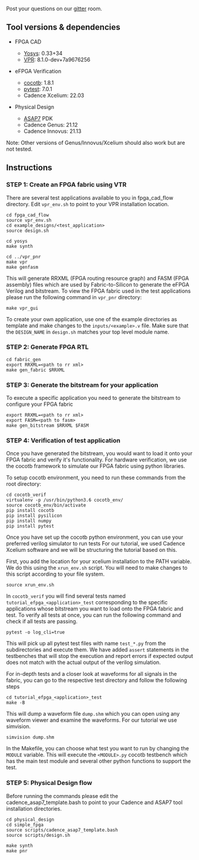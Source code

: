 Post your questions on our [gitter](https://app.gitter.im/#/room/!caIZPIzqZRxWsNVwfm:gitter.im) room.

## Tool versions & dependencies

* FPGA CAD
    * [Yosys](https://github.com/YosysHQ/yosys): 0.33+34
    * [VPR](https://github.com/verilog-to-routing/vtr-verilog-to-routing/): 8.1.0-dev+7a9676256

* eFPGA Verification
    * [cocotb](https://github.com/cocotb/cocotb): 1.8.1
    * [pytest](https://docs.pytest.org/en/8.0.x/): 7.0.1
    * Cadence Xcelium: 22.03

* Physical Design
    * [ASAP7](https://github.com/The-OpenROAD-Project/asap7) PDK 
    * Cadence Genus: 21.12
    * Cadence Innovus: 21.13

Note: Other versions of Genus/Innovus/Xcelium should also work but are not tested.


## Instructions


### STEP 1: Create an FPGA fabric using VTR 
There are several test applications available to you in fpga_cad_flow directory. Edit `vpr_env.sh` to point to your VPR installation location.

```command
cd fpga_cad_flow
source vpr_env.sh
cd example_designs/<test_application>
source design.sh

cd yosys
make synth

cd ../vpr_pnr
make vpr
make genfasm
```

This will generate RRXML (FPGA routing resource graph)  and FASM (FPGA assembly) files which are used by Fabric-to-Silicon to generate the eFPGA Verilog and bitstream. To view the FPGA fabric used in the test applications please run the following command in `vpr_pnr` directory:

```command
make vpr_gui
```

To create your own application, use one of the example directories as template and make changes to the `inputs/<example>.v` file. Make sure that the `DESIGN_NAME` in `design.sh` matches your top level module name.

### STEP 2: Generate FPGA RTL

```command
cd fabric_gen
export RRXML=<path to rr xml>
make gen_fabric $RRXML
```


### STEP 3: Generate the bitstream for your application
To execute a specific application you need to generate the bitstream to configure your FPGA fabric

```command
export RRXML=<path to rr xml>
export FASM=<path to fasm>
make gen_bitstream $RRXML $FASM
```

### STEP 4: Verification of test application

Once you have generated the bitstream, you would want to load it onto your FPGA fabric and verify it's functionality.
For hardware verification, we use the cocotb framework to simulate our FPGA fabric using python libraries.

To setup cocotb environment, you need to run these commands from the root directory:
```command
cd cocotb_verif
virtualenv -p /usr/bin/python3.6 cocotb_env/
source cocotb_env/bin/activate
pip install cocotb
pip install pysilicon
pip install numpy
pip install pytest
```
Once you have set up the cocotb python environment, you can use your preferred verilog simulator to run tests
For our tutorial, we used Cadence Xcelium software and we will be structuring the tutorial based on this.

First, you add the location for your xcelium installation to the PATH variable. We do this using the `xrun_env.sh` script. You will need to make changes to this script according to your file system.

```command
source xrun_env.sh
```

In `cocotb_verif` you will find several tests named `tutorial_efpga_<application>_test` corresponding to the specific applications whose bitstream you want to load onto the FPGA fabric and test.
To verify all tests at once, you can run the following command and check if all tests are passing.

```command
pytest -o log_cli=true
```

This will pick up all pytest test files with name `test_*.py` from the subdirectories and execute them. We have added `assert` statements in the testbenches that will stop the execution and report errors if expected output does not match with the actual output of the verilog simulation.

For in-depth tests and a closer look at waveforms for all signals in the fabric, you can go to the respective test directory and follow the following steps

```command
cd tutorial_efpga_<application>_test
make -B
```

This will dump a waveform file `dump.shm` which you can open using any waveform viewer and examine the waveforms. For our tutorial we use simvision.

```command
simvision dump.shm
```

In the Makefile, you can choose what test you want to run by changing the `MODULE` variable. This will execute the `<MODULE>.py` cocotb testbench which has the main test module and several other python functions to support the test.

### STEP 5: Physical Design flow

Before running the commands please edit the cadence_asap7_template.bash to point to your Cadence and ASAP7 tool installation directories.


```command
cd physical_design
cd simple_fpga
source scripts/cadence_asap7_template.bash
source scripts/design.sh

make synth
make pnr
``` 



